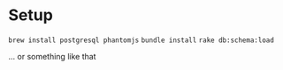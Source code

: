 # Setup

`brew install postgresql phantomjs`
`bundle install`
`rake db:schema:load`

... or something like that